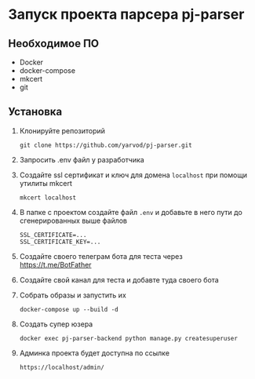 # Запуск проекта парсера pj-parser

## Необходимое ПО
* Docker
* docker-compose
* mkcert
* git

## Установка
1. Клонируйте репозиторий 
    ```
    git clone https://github.com/yarvod/pj-parser.git
    ```
2. Запросить .env файл у разработчика
3. Создайте ssl сертификат и ключ для домена `localhost` при помощи утилиты mkcert
    ```
    mkcert localhost
    ```
4. В папке с проектом создайте файл `.env` и добавьте в него пути до сгенерированных выше файлов
    ```
    SSL_CERTIFICATE=...
    SSL_CERTIFICATE_KEY=...
    ```
5. Создайте своего телеграм бота для теста через https://t.me/BotFather

7. Создайте свой канал для теста и добавте туда своего бота

8. Собрать образы и запустить их 
    ```
    docker-compose up --build -d
    ```
9. Создать супер юзера
   ```
   docker exec pj-parser-backend python manage.py createsuperuser
   ```
   
10. Админка проекта будет доступна по ссылке
     ```
     https://localhost/admin/
     ```